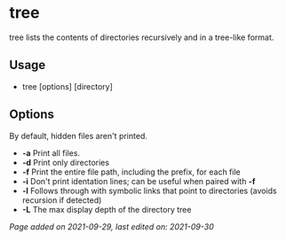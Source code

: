 # tree
tree lists the contents of directories recursively and in a tree-like format.

## Usage
- tree [options] [directory]

## Options
By default, hidden files aren't printed.

- **-a** Print all files.
- **-d** Print only directories
- **-f** Print the entire file path, including the prefix, for each file
- **-i** Don't print identation lines; can be useful when paired with **-f**
- **-l** Follows through with symbolic links that point to directories (avoids
recursion if detected)
- **-L** The max display depth of the directory tree

*Page added on 2021-09-29, last edited on: 2021-09-30*

